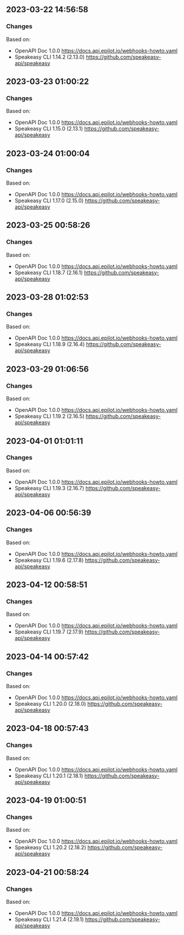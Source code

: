 

## 2023-03-22 14:56:58
### Changes
Based on:
- OpenAPI Doc 1.0.0 https://docs.api.epilot.io/webhooks-howto.yaml
- Speakeasy CLI 1.14.2 (2.13.0) https://github.com/speakeasy-api/speakeasy

## 2023-03-23 01:00:22
### Changes
Based on:
- OpenAPI Doc 1.0.0 https://docs.api.epilot.io/webhooks-howto.yaml
- Speakeasy CLI 1.15.0 (2.13.1) https://github.com/speakeasy-api/speakeasy

## 2023-03-24 01:00:04
### Changes
Based on:
- OpenAPI Doc 1.0.0 https://docs.api.epilot.io/webhooks-howto.yaml
- Speakeasy CLI 1.17.0 (2.15.0) https://github.com/speakeasy-api/speakeasy

## 2023-03-25 00:58:26
### Changes
Based on:
- OpenAPI Doc 1.0.0 https://docs.api.epilot.io/webhooks-howto.yaml
- Speakeasy CLI 1.18.7 (2.16.1) https://github.com/speakeasy-api/speakeasy

## 2023-03-28 01:02:53
### Changes
Based on:
- OpenAPI Doc 1.0.0 https://docs.api.epilot.io/webhooks-howto.yaml
- Speakeasy CLI 1.18.9 (2.16.4) https://github.com/speakeasy-api/speakeasy

## 2023-03-29 01:06:56
### Changes
Based on:
- OpenAPI Doc 1.0.0 https://docs.api.epilot.io/webhooks-howto.yaml
- Speakeasy CLI 1.19.2 (2.16.5) https://github.com/speakeasy-api/speakeasy

## 2023-04-01 01:01:11
### Changes
Based on:
- OpenAPI Doc 1.0.0 https://docs.api.epilot.io/webhooks-howto.yaml
- Speakeasy CLI 1.19.3 (2.16.7) https://github.com/speakeasy-api/speakeasy

## 2023-04-06 00:56:39
### Changes
Based on:
- OpenAPI Doc 1.0.0 https://docs.api.epilot.io/webhooks-howto.yaml
- Speakeasy CLI 1.19.6 (2.17.8) https://github.com/speakeasy-api/speakeasy

## 2023-04-12 00:58:51
### Changes
Based on:
- OpenAPI Doc 1.0.0 https://docs.api.epilot.io/webhooks-howto.yaml
- Speakeasy CLI 1.19.7 (2.17.9) https://github.com/speakeasy-api/speakeasy

## 2023-04-14 00:57:42
### Changes
Based on:
- OpenAPI Doc 1.0.0 https://docs.api.epilot.io/webhooks-howto.yaml
- Speakeasy CLI 1.20.0 (2.18.0) https://github.com/speakeasy-api/speakeasy

## 2023-04-18 00:57:43
### Changes
Based on:
- OpenAPI Doc 1.0.0 https://docs.api.epilot.io/webhooks-howto.yaml
- Speakeasy CLI 1.20.1 (2.18.1) https://github.com/speakeasy-api/speakeasy

## 2023-04-19 01:00:51
### Changes
Based on:
- OpenAPI Doc 1.0.0 https://docs.api.epilot.io/webhooks-howto.yaml
- Speakeasy CLI 1.20.2 (2.18.2) https://github.com/speakeasy-api/speakeasy

## 2023-04-21 00:58:24
### Changes
Based on:
- OpenAPI Doc 1.0.0 https://docs.api.epilot.io/webhooks-howto.yaml
- Speakeasy CLI 1.21.4 (2.19.1) https://github.com/speakeasy-api/speakeasy